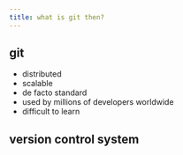 ```yaml
---
title: what is git then?
---
```


## git
* distributed
* scalable
* de facto standard
* used by millions of developers worldwide
* difficult to learn

## version control system